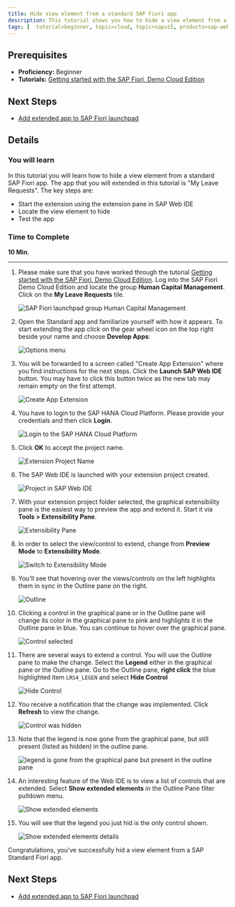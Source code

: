 ```yaml
---
title: Hide view element from a standard SAP Fiori app
description: This tutorial shows you how to hide a view element from a standard SAP Fiori app.
tags: [  tutorial>beginner, topic>cloud, topic>sapui5, products>sap-web-ide ]
---
```

## Prerequisites  
 - **Proficiency:** Beginner
 - **Tutorials:** [Getting started with the SAP Fiori, Demo Cloud Edition](http://www.sap.com/developer/tutorials/hcp-fiori-cloud-edition-start.html)

## Next Steps
 - [Add extended app to SAP Fiori launchpad](http://www.sap.com/developer/tutorials/hcp-fiori-cloud-edition-launchpad.html)

## Details
### You will learn  
In this tutorial you will learn how to hide a view element from a standard SAP Fiori app. The app that you will extended in this tutorial is "My Leave Requests". The key steps are:

- Start the extension using the extension pane in SAP Web IDE 
- Locate the view element to hide
- Test the app

### Time to Complete
**10 Min**.

---

1. Please make sure that you have worked through the tutorial [Getting started with the SAP Fiori, Demo Cloud Edition](http://www.sap.com/developer/tutorials/hcp-fiori-cloud-edition-start.html). Log into the SAP Fiori Demo Cloud Edition and locate the group **Human Capital Management**. Click on the **My Leave Requests** tile.

    ![SAP Fiori launchpad group Human Capital Management](Launchpag-My-Leave-Requests.png)

2. Open the Standard app and familiarize yourself with how it appears. To start extending the app click on the gear wheel icon on the top right beside your name and choose **Develop Apps**:

    ![Options menu](8.png)

3. You will be forwarded to a screen called "Create App Extension" where you find instructions for the next steps. Click the **Launch SAP Web IDE** button. You may have to click this button twice as the new tab may remain empty on the first attempt.

    ![Create App Extension](Create-App-Extension.png)

4. You have to login to the SAP HANA Cloud Platform. Please provide your credentials and then click **Login**.

    ![Login to the SAP HANA Cloud Platform](Login-to-SAP-HANA-Cloud-Platform.png)


5. Click **OK** to accept the project name.

    ![Extension Project Name](Extension-Project-Name.png)

6. The SAP Web IDE is launched with your extension project created.

    ![Project in SAP Web IDE](Project-in-SAP-Web-IDE.png)

7. With your extension project folder selected, the graphical extensibility pane is the easiest way to preview the app and extend it. Start it via **Tools > Extensibility Pane**. 

    ![Extensibility Pane](Extensibility-Pane.png)

8. In order to select the view/control to extend, change from **Preview Mode** to **Extensibility Mode**.

    ![Switch to Extensibility Mode](Switch-to-Extensibility-Mode.png)

9. You'll see that hovering over the views/controls on the left highlights them in sync in the Outline pane on the right.

    ![Outline](Outline.png)

10. Clicking a control in the graphical pane or in the Outline pane will change its color in the graphical pane to pink and highlights it in the Outline pane in blue. You can continue to hover over the graphical pane.

    ![Control selected](Control-selected.png)

11. There are several ways to extend a control. You will use the Outline pane to make the change. Select the **Legend** either in the graphical pane or the Outline pane. Go to the Outline pane, **right click** the blue highlighted item `LRS4_LEGEN` and select **Hide Control**

    ![Hide Control](Hide-Control.png)

12. You receive a notification that the change was implemented. Click **Refresh** to view the change. 

    ![Control was hidden](Control-was-hidden.png)

13. Note that the legend is now gone from the graphical pane, but still present (listed as hidden) in the outline pane.

    ![legend is gone from the graphical pane but present in the outline pane](Outline-shows-hidden-status.png)

14. An interesting feature of the Web IDE is to view a list of controls that are extended. Select **Show extended elements** in the Outline Pane filter pulldown menu. 

    ![Show extended elements](Show-extended-elements.png)

15. You will see that the legend you just hid is the only control shown.

    ![Show extended elements details](Show-extended-elements-details.png)

Congratulations, you've successfully hid a view element from a SAP Standard Fiori app.

## Next Steps
 - [Add extended app to SAP Fiori launchpad](http://www.sap.com/developer/tutorials/hcp-fiori-cloud-edition-launchpad.html)
